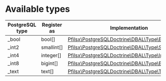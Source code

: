 Available types
===============

| PostgreSQL type | Register as                                     | Implementation                                                                          |
|---|-------------------------------------------------|-----------------------------------------------------------------------------------------|
| _bool | bool[]                                          | [Pfilsx\PostgreSQLDoctrine\DBAL\Type\BooleanArray](../src/DBAL/Type/BooleanArray.php)   |
| _int2 | smallint[]                                      | [Pfilsx\PostgreSQLDoctrine\DBAL\Type\SmallIntArray](../src/DBAL/Type/SmallIntArray.php) | 
| _int4 | integer[]                                       | [Pfilsx\PostgreSQLDoctrine\DBAL\Type\IntegerArray](../src/DBAL/Type/IntegerArray.php)   | 
| _int8 | bigint[]                                        | [Pfilsx\PostgreSQLDoctrine\DBAL\Type\BigIntArray](../src/DBAL/Type/BigIntArray.php)     | 
| _text | text[]                                          | [Pfilsx\PostgreSQLDoctrine\DBAL\Type\TextArray](../src/DBAL/Type/TextArray.php)         |